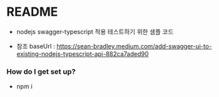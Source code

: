 # README #

- nodejs swagger-typescript 적용 테스트하기 위한 샘플 코드

- 참조 baseUrl : https://sean-bradley.medium.com/add-swagger-ui-to-existing-nodejs-typescript-api-882ca7aded90

### How do I get set up? ###

- npm i